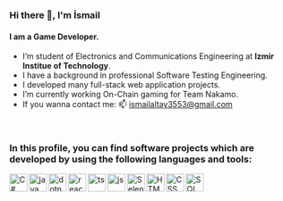 ### Hi there 👋, I'm İsmail
#### I am a Game Developer.

- I’m student of Electronics and Communications Engineering at **Izmir Institue of Technology**.
- I have a background in professional Software Testing Engineering.
- I developed many full-stack web application projects.
- I’m currently working On-Chain gaming for Team Nakamo.
- If you wanna contact me: 📫  ismailaltay3553@gmail.com
<br>

### In this profile, you can find software projects which are developed by using the following languages and tools:

<img align="left" alt="C#" width="32px" src = "https://seeklogo.com/images/C/c-sharp-c-logo-02F17714BA-seeklogo.com.png" />
<img align="left" alt="java" width="32px" src = "https://img.icons8.com/color/48/java-coffee-cup-logo--v1.png" />
<img align="left" alt="dotnet-core" width="32px" src = "https://upload.wikimedia.org/wikipedia/commons/e/ee/.NET_Core_Logo.svg" />
<img align="left" alt="react.js" width="32px" src="https://upload.wikimedia.org/wikipedia/commons/a/a7/React-icon.svg" />
<img align="left" alt="ts" width="32px" src="https://img.icons8.com/color/48/typescript.png" />
<img align="left" alt="js" width="32px" src="https://img.icons8.com/fluency/48/javascript.png" />
<img align="left" alt="Selenium" width="32px" src = "https://img.icons8.com/color/48/selenium-test-automation.png"/>
<img align="left" alt="HTML5" width="32px" src="https://img.icons8.com/color/48/html-5--v1.png" />
<img align="left" alt="CSS" width="32px" src="https://img.icons8.com/color/48/css3.png" />
<img align="left" alt="SQL" width="32px" src="https://img.icons8.com/external-flat-juicy-fish/60/external-sql-coding-and-development-flat-flat-juicy-fish.png" alt="external-sql-coding-and-development-flat-flat-juicy-fish" />

